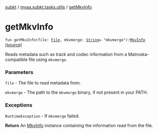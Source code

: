 [subkt](../index.md) / [myaa.subkt.tasks.utils](index.md) / [getMkvInfo](./get-mkv-info.md)

# getMkvInfo

`fun getMkvInfo(file: `[`File`](https://docs.oracle.com/javase/9/docs/api/java/io/File.html)`, mkvmerge: `[`String`](https://kotlinlang.org/api/latest/jvm/stdlib/kotlin/-string/index.html)` = "mkvmerge"): `[`MkvInfo`](-mkv-info/index.md) [(source)](https://github.com/Myaamori/SubKt/blob/0.1.13/src/main/kotlin/myaa/subkt/tasks/utils/mkvmerge.kt#L142)

Reads metadata such as track and codec information from a Matroska-compatible
file using `mkvmerge`.

### Parameters

`file` - The file to read metadata from.

`mkvmerge` - The path to the `mkvmerge` binary, if not present in your PATH.

### Exceptions

`RuntimeException` - If `mkvmerge` failed.

**Return**
An [MkvInfo](-mkv-info/index.md) instance containing the information read from the file.

